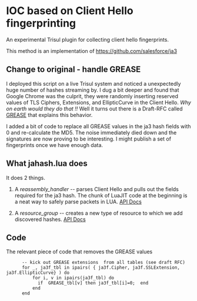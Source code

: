 IOC based on Client Hello fingerprinting 
======================

An experimental Trisul plugin for collecting client hello fingerprints. 

This method is an implementation of https://github.com/salesforce/ja3  

Change to original  - handle GREASE 
------
I deployed this script on a live Trisul system and noticed a unexpectedly huge number of hashes streaming by.  I dug a bit deeper and found that  Google Chrome was the culprit, they were randomly inserting reserved values of TLS Ciphers, Extensions, and EllipticCurve  in the Client Hello.  *Why on earth would they do that !!*  Well it turns out there is a Draft-RFC called [GREASE](https://tools.ietf.org/html/draft-davidben-tls-grease-01) 
that explains this behavior.

I added a bit of code to replace all GREASE values in the ja3 hash fields with 0 and re-calculate the MD5. The noise immediately died down and the signatures are now proving to be interesting. I might publish a set of fingerprints once we have enough data. 

What jahash.lua does 
--------------

It does 2 things.

1. A *reassembly_handler*  -- parses Client Hello and pulls out the fields required for the ja3 hash.  The chunk of LuaJIT code at the beginning is a neat way to safely parse packets in LUA.   [API Docs](https://www.trisul.org/docs/lua/reassembly.html)

2. A *resource_group*  -- creates a new type of resource to which we add discovered hashes.  [API Docs](https://www.trisul.org/docs/lua/resource_group.html) 


Code
----

The  relevant piece of code that removes the GREASE values 

````
	  -- kick out GREASE extensions  from all tables (see draft RFC) 
	  for _, ja3f_tbl in ipairs( { ja3f.Cipher, ja3f.SSLExtension, ja3f.EllipticCurve} ) do 
		  for i, v in ipairs(ja3f_tbl) do 
			if  GREASE_tbl[v] then ja3f_tbl[i]=0;  end
		  end
	  end 

````

